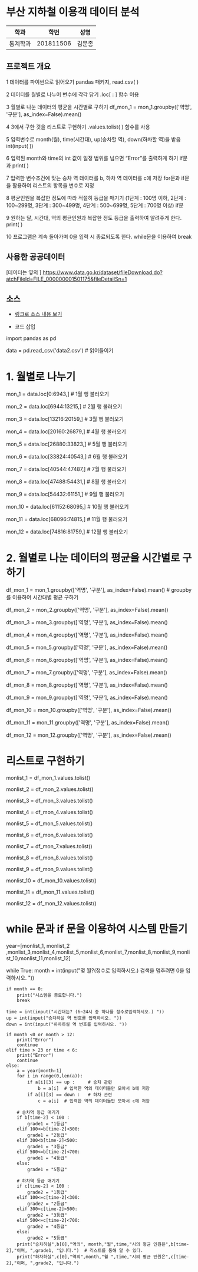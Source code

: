 ﻿# 부산 지하철 이용객 데이터 분석

학과 | 학번 | 성명
---- | ---- | ---- 
통계학과 |201811506 |김문종


## 프로젝트 개요

1
데이터를 파이썬으로 읽어오기
pandas 패키지, read.csv( )

2
데이터를 월별로 나누어 변수에 각각 담기
.loc[ : ] 함수 이용

3
월별로 나눈 데이터의 평균을 시간별로 구하기
df_mon_1 = mon_1.groupby(['역명', '구분'], as_index=False).mean()

4
3에서 구한 것을 리스트로 구현하기
.values.tolist( ) 함수를 사용

5
입력변수로 month(월), time(시간대), up(승차할 역), down(하차할 역)을 받음
int(input(  )) 

6
입력된 month와 time의 int 값이 일정 범위를 넘으면 “Error”를 출력하게 하기
if문과 print( )

7
입력한 변수조건에 맞는 승차 역 데이터를 b, 하차 역 데이터를 c에 저장
for문과 if문을 활용하여 리스트의 항목을 변수로 지정

8
평균인원을 복잡한 정도에 따라 적절히 등급을 매기기
(1단계 : 100명 이하, 2단계 : 100~299명, 3단계 : 300~499명, 4단계 : 500~699명, 5단계 : 700명 이상)
if문

9
원하는 달, 시간대, 역의 평균인원과 복잡한 정도 등급을 출력하여 알려주게 한다.
print( )

10
프로그램은 계속 돌아가며 0을 입력 시 종료되도록 한다.
while문을 이용하여 break


## 사용한 공공데이터 
[데이터는 옆의 ] https://www.data.go.kr/dataset/fileDownload.do?atchFileId=FILE_000000001501175&fileDetailSn=1  

## 소스
* [링크로 소스 내용 보기](https://github.com/KMjong/201811506/blob/master/finalassignment) 

* 코드 삽입

import pandas as pd

data = pd.read_csv('data2.csv')  # 읽어들이기

# 1. 월별로 나누기
mon_1 = data.loc[0:6943,]  # 1월 행 불러오기

mon_2 = data.loc[6944:13215,]  # 2월 행 불러오기

mon_3 = data.loc[13216:20159,]  # 3월 행 불러오기

mon_4 = data.loc[20160:26879,]  # 4월 행 불러오기

mon_5 = data.loc[26880:33823,]  # 5월 행 불러오기

mon_6 = data.loc[33824:40543,]  # 6월 행 불러오기

mon_7 = data.loc[40544:47487,]  # 7월 행 불러오기

mon_8 = data.loc[47488:54431,]  # 8월 행 불러오기

mon_9 = data.loc[54432:61151,]  # 9월 행 불러오기

mon_10 = data.loc[61152:68095,]  # 10월 행 불러오기

mon_11 = data.loc[68096:74815,]  # 11월 행 불러오기

mon_12 = data.loc[74816:81759,]  # 12월 행 불러오기

# 2. 월별로 나눈 데이터의 평균을 시간별로 구하기
df_mon_1 = mon_1.groupby(['역명', '구분'], as_index=False).mean()     # groupby를 이용하여  시간대별 평균 구하기

df_mon_2 = mon_2.groupby(['역명', '구분'], as_index=False).mean()

df_mon_3 = mon_3.groupby(['역명', '구분'], as_index=False).mean()

df_mon_4 = mon_4.groupby(['역명', '구분'], as_index=False).mean()

df_mon_5 = mon_5.groupby(['역명', '구분'], as_index=False).mean()

df_mon_6 = mon_6.groupby(['역명', '구분'], as_index=False).mean()

df_mon_7 = mon_7.groupby(['역명', '구분'], as_index=False).mean()

df_mon_8 = mon_8.groupby(['역명', '구분'], as_index=False).mean()

df_mon_9 = mon_9.groupby(['역명', '구분'], as_index=False).mean()

df_mon_10 = mon_10.groupby(['역명', '구분'], as_index=False).mean()

df_mon_11 = mon_11.groupby(['역명', '구분'], as_index=False).mean()

df_mon_12 = mon_12.groupby(['역명', '구분'], as_index=False).mean()



# 리스트로 구현하기
monlist_1 = df_mon_1.values.tolist()

monlist_2 = df_mon_2.values.tolist()

monlist_3 = df_mon_3.values.tolist()

monlist_4 = df_mon_4.values.tolist()

monlist_5 = df_mon_5.values.tolist()

monlist_6 = df_mon_6.values.tolist()

monlist_7 = df_mon_7.values.tolist()

monlist_8 = df_mon_8.values.tolist()

monlist_9 = df_mon_9.values.tolist()

monlist_10 = df_mon_10.values.tolist()

monlist_11 = df_mon_11.values.tolist()

monlist_12 = df_mon_12.values.tolist()



# while 문과 if 문을 이용하여 시스템 만들기
year=[monlist_1, monlist_2 ,monlist_3,monlist_4,monlist_5,monlist_6,monlist_7,monlist_8,monlist_9,monlist_10,monlist_11,monlist_12]


while True:
    month = int(input("몇 월?(정수로 입력하시오.) 검색을 멈추려면 0을 입력하시오. "))

    if month == 0:
        print("시스템을 종료합니다.")
        break

    time = int(input("시간대는? (6~24시 중 하나를 정수로입력하시오.) "))
    up = int(input("승차하실 역 번호를 입력하시오. "))
    down = int(input("하차하실 역 번호를 입력하시오. "))

    if month <0 or month > 12:
        print("Error")
        continue
    elif time > 23 or time < 6:
        print("Error")
        continue
    else:
        a = year[month-1]
        for i in range(0,len(a)):
            if a[i][3] == up :     # 승차 관련
                b = a[i]  # 입력한 역의 데이터들만 모아서 b에 저장
            if a[i][3] == down :   # 하차 관련
                c = a[i]  # 입력한 역의 데이터들만 모아서 c에 저장

        # 승차역 등급 매기기
        if b[time-2] < 100 :
            grade1 = "1등급"
        elif 100<=b[time-2]<300:
            grade1 = "2등급"
        elif 300<b[time-2]<500:
            grade1 = "3등급"
        elif 500<=b[time-2]<700:
            grade1 = "4등급"
        else:
            grade1 = "5등급"

        # 하차역 등급 매기기
        if c[time-2] < 100 :
            grade2 = "1등급"
        elif 100<=c[time-2]<300:
            grade2 = "2등급"
        elif 300<c[time-2]<500:
            grade2 = "3등급"
        elif 500<=c[time-2]<700:
            grade2 = "4등급"
        else:
            grade2 = "5등급"
        print("승차하실",b[0],"역의", month,"월",time,"시의 평균 인원은",b[time-2],"이며, ",grade1, "입니다.")  # 리스트를 통해 알 수 있다.
        print("하차하실",c[0],"역의",month,"월 ",time,"시의 평균 인원은",c[time-2],"이며, ",grade2, "입니다.")


